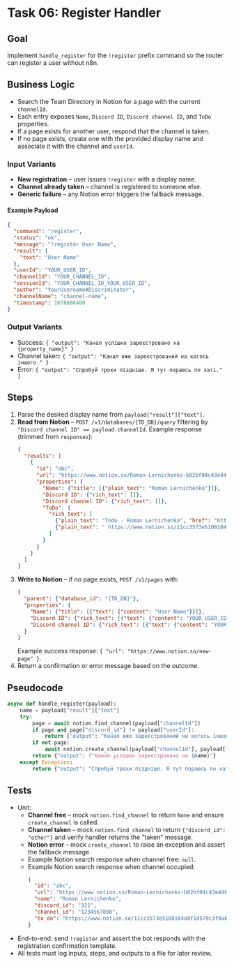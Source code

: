 # Task 06: Register Handler

## Goal
Implement `handle_register` for the `!register` prefix command so the router can register a user without n8n.

## Business Logic
- Search the Team Directory in Notion for a page with the current `channelId`.
- Each entry exposes `Name`, `Discord ID`, `Discord channel ID`, and `ToDo` properties.
- If a page exists for another user, respond that the channel is taken.
- If no page exists, create one with the provided display name and associate it with the channel and `userId`.

### Input Variants
- **New registration** – user issues `!register` with a display name.
- **Channel already taken** – channel is registered to someone else.
- **Generic failure** – any Notion error triggers the fallback message.

#### Example Payload
```json
{
  "command": "register",
  "status": "ok",
  "message": "!register User Name",
  "result": {
    "text": "User Name"
  },
  "userId": "YOUR_USER_ID",
  "channelId": "YOUR_CHANNEL_ID",
  "sessionId": "YOUR_CHANNEL_ID_YOUR_USER_ID",
  "author": "YourUsername#Discriminator",
  "channelName": "channel-name",
  "timestamp": 1678886400
}
```

### Output Variants
- Success: `{ "output": "Канал успішно зареєстровано на {property_name}" }`
- Channel taken: `{ "output": "Канал вже зареєстрований на когось іншого." }`
- Error: `{ "output": "Спробуй трохи піздніше. Я тут пораюсь по хаті." }`

## Steps
1. Parse the desired display name from `payload["result"]["text"]`.
2. **Read from Notion** – `POST /v1/databases/{TD_DB}/query` filtering by
   `"Discord channel ID" == payload.channelId`.
   Example response (trimmed from `responses`):
   ```json
   {
     "results": [
       {
         "id": "abc",
         "url": "https://www.notion.so/Roman-Lernichenko-b02bf04c43e4404ca4e21707ae8b61cc",
         "properties": {
           "Name": {"title": [{"plain_text": "Roman Lernichenko"}]},
           "Discord ID": {"rich_text": []},
           "Discord channel ID": {"rich_text": []},
           "ToDo": {
             "rich_text": [
               {"plain_text": "Todo - Roman Lernichenko", "href": "https://www.notion.so/11cc3573e5108104a0f1d579c3f9a648"},
               {"plain_text": " https://www.notion.so/11cc3573e5108104a0f1d579c3f9a648"}
             ]
           }
         }
       }
     ]
   }
   ```
3. **Write to Notion** – if no page exists, `POST /v1/pages` with:
   ```json
   {
     "parent": {"database_id": "{TD_DB}"},
     "properties": {
       "Name": {"title": [{"text": {"content": "User Name"}}]},
       "Discord ID": {"rich_text": [{"text": {"content": "YOUR_USER_ID"}}]},
       "Discord channel ID": {"rich_text": [{"text": {"content": "YOUR_CHANNEL_ID"}}]}
     }
   }
   ```
   Example success response: `{ "url": "https://www.notion.so/new-page" }`.
4. Return a confirmation or error message based on the outcome.

## Pseudocode
```python
async def handle_register(payload):
    name = payload["result"]["text"]
    try:
        page = await notion.find_channel(payload["channelId"])
        if page and page["discord_id"] != payload["userId"]:
            return {"output": "Канал вже зареєстрований на когось іншого."}
        if not page:
            await notion.create_channel(payload["channelId"], payload["userId"], name)
        return {"output": f"Канал успішно зареєстровано на {name}"}
    except Exception:
        return {"output": "Спробуй трохи піздніше. Я тут пораюсь по хаті."}
```

## Tests
- Unit:
  - **Channel free** – mock `notion.find_channel` to return `None` and ensure `create_channel` is called.
  - **Channel taken** – mock `notion.find_channel` to return `{"discord_id": "other"}` and verify handler returns the "taken" message.
  - **Notion error** – mock `create_channel` to raise an exception and assert the fallback message.
  - Example Notion search response when channel free: `null`.
  - Example Notion search response when channel occupied:
    ```json
    {
      "id": "abc",
      "url": "https://www.notion.so/Roman-Lernichenko-b02bf04c43e4404ca4e21707ae8b61cc",
      "name": "Roman Lernichenko",
      "discord_id": "321",
      "channel_id": "1234567890",
      "to_do": "https://www.notion.so/11cc3573e5108104a0f1d579c3f9a648"
    }
    ```
- End-to-end: send `!register` and assert the bot responds with the registration confirmation template.
- All tests must log inputs, steps, and outputs to a file for later review.